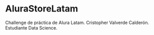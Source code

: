 # AluraStoreLatam
Challenge de práctica de Alura Latam. 
Cristopher Valverde Calderón.
Estudiante Data Science.
